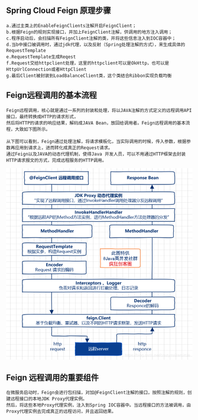 ## Spring Cloud Feign 原理步骤
    a.通过主类上的EnableFeignClients注解开启FeignClient；
    b.根据Feign的规则实现接口，并加上FeignClient注解，供调用的地方注入调用；
    c.程序启动后，会扫描所有FeignClient注解的类，并将这些信息注入到IOC容器中；
    d.当b中接口被调用时，通过jdk代理，以及反射（Spring处理注解的方式），来生成具体的RequestTemplate
    e.RequestTemplate生成Reqest
    f.Request交给httpclient处理，这里的httpclient可以是OkHttp，也可以是HttpUrlConnection或者HttpClient
    g.最后Client被封装到LoadBalanceClient类，这个类结合Ribbon实现负载均衡
    
## Feign远程调用的基本流程
    Feign远程调用，核心就是通过一系列的封装和处理，将以JAVA注解的方式定义的远程调用API接口，最终转换成HTTP的请求形式，
    然后将HTTP的请求的响应结果，解码成JAVA Bean，放回给调用者。Feign远程调用的基本流程，大致如下图所示。
    
    从下图可以看到，Feign通过处理注解，将请求模板化，当实际调用的时候，传入参数，根据参数再应用到请求上，进而转化成真正的Request请求。
    通过Feign以及JAVA的动态代理机制，使得Java 开发人员，可以不用通过HTTP框架去封装HTTP请求报文的方式，完成远程服务的HTTP调用。
![Alt text](../feign/Feign远程调用.png)

## Feign 远程调用的重要组件
    在微服务启动时，Feign会进行包扫描，对加@FeignClient注解的接口，按照注解的规则，创建远程接口的本地JDK Proxy代理实例。
    然后，将这些本地Proxy代理实例，注入到Spring IOC容器中。当远程接口的方法被调用，由Proxy代理实例去完成真正的远程访问，并且返回结果。

